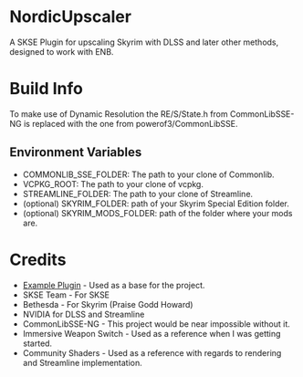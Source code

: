 # NordicUpscaler
A SKSE Plugin for upscaling Skyrim with DLSS and later other methods, designed to work with ENB.

# Build Info

To make use of Dynamic Resolution the RE/S/State.h from CommonLibSSE-NG is replaced with the one from powerof3/CommonLibSSE.

## Environment Variables
- COMMONLIB_SSE_FOLDER: The path to your clone of Commonlib.
- VCPKG_ROOT: The path to your clone of vcpkg.
- STREAMLINE_FOLDER: The path to your clone of Streamline.
- (optional) SKYRIM_FOLDER: path of your Skyrim Special Edition folder.
- (optional) SKYRIM_MODS_FOLDER: path of the folder where your mods are.


# Credits
- [Example Plugin](https://github.com/QY-MODS/SKSE_template_QY/tree/main) - Used as a base for the project.
- SKSE Team - For SKSE
- Bethesda - For Skyrim (Praise Godd Howard)
- NVIDIA for DLSS and Streamline
- CommonLibSSE-NG - This project would be near impossible without it.
- Immersive Weapon Switch - Used as a reference when I was getting started.
- Community Shaders - Used as a reference with regards to rendering and Streamline implementation.

